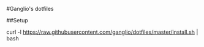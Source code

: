 #Ganglio's dotfiles

##Setup

curl -l https://raw.githubusercontent.com/ganglio/dotfiles/master/install.sh | bash
